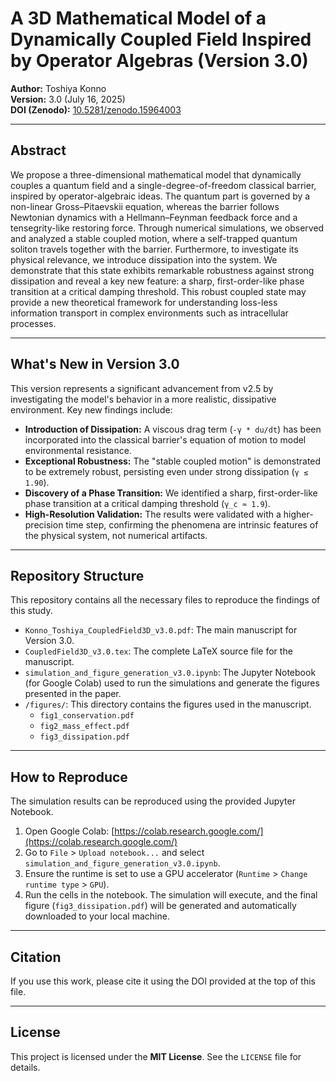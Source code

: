 # A 3D Mathematical Model of a Dynamically Coupled Field Inspired by Operator Algebras (Version 3.0)

**Author:** Toshiya Konno  
**Version:** 3.0 (July 16, 2025)  
**DOI (Zenodo):** [10.5281/zenodo.15964003](https://doi.org/10.5281/zenodo.15964003)

---

## Abstract

We propose a three-dimensional mathematical model that dynamically couples a quantum field and a single-degree-of-freedom classical barrier, inspired by operator-algebraic ideas. The quantum part is governed by a non-linear Gross–Pitaevskii equation, whereas the barrier follows Newtonian dynamics with a Hellmann–Feynman feedback force and a tensegrity-like restoring force. Through numerical simulations, we observed and analyzed a stable coupled motion, where a self-trapped quantum soliton travels together with the barrier. Furthermore, to investigate its physical relevance, we introduce dissipation into the system. We demonstrate that this state exhibits remarkable robustness against strong dissipation and reveal a key new feature: a sharp, first-order-like phase transition at a critical damping threshold. This robust coupled state may provide a new theoretical framework for understanding loss-less information transport in complex environments such as intracellular processes.

---

## What's New in Version 3.0

This version represents a significant advancement from v2.5 by investigating the model's behavior in a more realistic, dissipative environment. Key new findings include:

- **Introduction of Dissipation:** A viscous drag term (`-γ * du/dt`) has been incorporated into the classical barrier's equation of motion to model environmental resistance.
- **Exceptional Robustness:** The "stable coupled motion" is demonstrated to be extremely robust, persisting even under strong dissipation (`γ ≤ 1.90`).
- **Discovery of a Phase Transition:** We identified a sharp, first-order-like phase transition at a critical damping threshold (`γ_c ≈ 1.9`).
- **High-Resolution Validation:** The results were validated with a higher-precision time step, confirming the phenomena are intrinsic features of the physical system, not numerical artifacts.

---

## Repository Structure

This repository contains all the necessary files to reproduce the findings of this study.

- `Konno_Toshiya_CoupledField3D_v3.0.pdf`: The main manuscript for Version 3.0.
- `CoupledField3D_v3.0.tex`: The complete LaTeX source file for the manuscript.
- `simulation_and_figure_generation_v3.0.ipynb`: The Jupyter Notebook (for Google Colab) used to run the simulations and generate the figures presented in the paper.
- `/figures/`: This directory contains the figures used in the manuscript.
  - `fig1_conservation.pdf`
  - `fig2_mass_effect.pdf`
  - `fig3_dissipation.pdf`

---

## How to Reproduce

The simulation results can be reproduced using the provided Jupyter Notebook.

1.  Open Google Colab: [https://colab.research.google.com/](https://colab.research.google.com/)
2.  Go to `File` > `Upload notebook...` and select `simulation_and_figure_generation_v3.0.ipynb`.
3.  Ensure the runtime is set to use a GPU accelerator (`Runtime` > `Change runtime type` > `GPU`).
4.  Run the cells in the notebook. The simulation will execute, and the final figure (`fig3_dissipation.pdf`) will be generated and automatically downloaded to your local machine.

---

## Citation

If you use this work, please cite it using the DOI provided at the top of this file.

---

## License

This project is licensed under the **MIT License**. See the `LICENSE` file for details.
